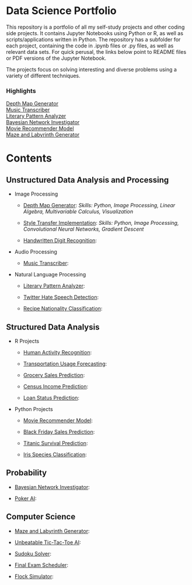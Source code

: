 # Data Science Portfolio

This repository is a portfolio of all my self-study projects and other coding side projects. It contains Jupyter Notebooks using Python or R, as well as scripts/applications written in Python. The repository has a subfolder for each project, containing the code in .ipynb files or .py files, as well as relevant data sets. For quick perusal, the links below point to README files or PDF versions of the Jupyter Notebook. 

The projects focus on solving interesting and diverse problems using a variety of different techniques.

### Highlights
[Depth Map Generator](depth-map-generator/README.md)\
[Music Transcriber](music-transcriber/README.md)\
[Literary Pattern Analyzer](literary-pattern-analyzer/README.md)\
[Bayesian Network Investigator](bayesian-investigator/README.md)\
[Movie Recommender Model](movie-recommender/MovieRecommenderSystem.pdf)\
[Maze and Labyrinth Generator](maze-labyrinth-generator/README.md)

# Contents

## Unstructured Data Analysis and Processing

* Image Processing
  * [Depth Map Generator](depth-map-generator/README.md):
  *Skills: Python, Image Processing, Linear Algebra, Multivariable Calculus, Visualization*
  
  * [Style Transfer Implementation](style-transfer/README.md):
  *Skills: Python, Image Processing, Convolutional Neural Networks, Gradient Descent*
  * [Handwritten Digit Recognition](digit-recognition/HandwrittenDigitRecognition.pdf):
  

* Audio Processing
  * [Music Transcriber](music-transcriber/README.md):
  

* Natural Language Processing
  * [Literary Pattern Analyzer](literary-pattern-analyzer/README.md):
  
  * [Twitter Hate Speech Detection](hate-speech-detection/Twitter%20Hate%20Speech%20Detection.pdf):
  
  * [Recipe Nationality Classification](recipe-nationality/RecipeNationalityClassification.pdf):
  

## Structured Data Analysis

* R Projects
  * [Human Activity Recognition](human-activity-recognition/HumanActivityRecognition.pdf):
  
  * [Transportation Usage Forecasting](transportation-usage/TransportationUsageForecasting.pdf):
  
  * [Grocery Sales Prediction](grocery-sales/GrocerySalesPrediction.pdf):
  
  * [Census Income Prediction](census-income/CensusIncomePrediction.pdf):
  
  * [Loan Status Prediction](loan-status/LoanStatusPrediction.pdf):
  
 
* Python Projects
  * [Movie Recommender Model](movie-recommender/MovieRecommenderSystem.pdf):
  
  * [Black Friday Sales Prediction](black-friday-sales/BlackFridaySales.pdf):
  
  * [Titanic Survival Prediction](titanic-survival/TitanicSurvivalPrediction.pdf):
  
  * [Iris Species Classification](iris-classification/IrisClassification.pdf):
  

## Probability
  * [Bayesian Network Investigator](bayesian-investigator/README.md):
  
  * [Poker AI](poker-ai/README.md):
  

## Computer Science
  * [Maze and Labyrinth Generator](maze-labyrinth-generator/README.md):
  
  * [Unbeatable Tic-Tac-Toe AI](unbeatable-tic-tac-toe-ai/README.md):
  
  * [Sudoku Solver](sudoku-solver/README.md):
  
  * [Final Exam Scheduler](final-exam-scheduler/README.md):
  
  * [Flock Simulator](flock-simulator/README.md):
  


